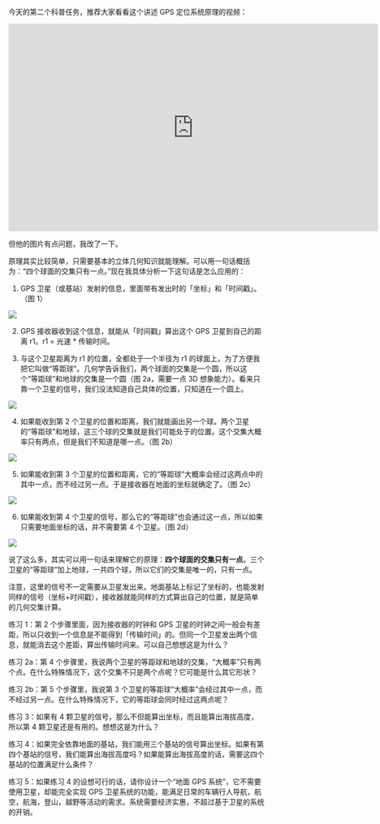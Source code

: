 今天的第二个科普任务，推荐大家看看这个讲述 GPS 定位系统原理的视频：

<div id="youtube2-FU_pY2sTwTA" class="youtube-wrap" data-attrs="{&quot;videoId&quot;:&quot;FU_pY2sTwTA&quot;,&quot;startTime&quot;:null,&quot;endTime&quot;:null}">

<div class="youtube-inner"><iframe src="https://www.youtube-nocookie.com/embed/FU_pY2sTwTA?rel=0&amp;autoplay=0&amp;showinfo=0&amp;enablejsapi=0" frameborder="0" loading="lazy" gesture="media" allow="autoplay; fullscreen" allowautoplay="true" allowfullscreen="true" width="728" height="409"></iframe></div>


但他的图片有点问题，我改了一下。

原理其实比较简单，只需要基本的立体几何知识就能理解。可以用一句话概括为：“四个球面的交集只有一点。”现在我具体分析一下这句话是怎么应用的：

1.  GPS 卫星（或基站）发射的信息，里面带有发出时的「坐标」和「时间戳」。（图 1）

<div class="captioned-image-container">

![](https://substackcdn.com/image/fetch/w_1456,c_limit,f_auto,q_auto:good,fl_progressive:steep/https%3A%2F%2Fbucketeer-e05bbc84-baa3-437e-9518-adb32be77984.s3.amazonaws.com%2Fpublic%2Fimages%2Fc97b3c58-0e82-4f87-8a75-30f5266b9114_1642x1046.jpeg)


2.  GPS 接收器收到这个信息，就能从「时间戳」算出这个 GPS 卫星到自己的距离 r1。r1 = 光速 * 传输时间。

3.  与这个卫星距离为 r1 的位置，全都处于一个半径为 r1 的球面上，为了方便我把它叫做“等距球”。几何学告诉我们，两个球面的交集是一个圆，所以这个“等距球”和地球的交集是一个圆（图 2a，需要一点 3D 想象能力）。看来只靠一个卫星的信号，我们没法知道自己具体的位置，只知道在一个圆上。

<div class="captioned-image-container">

![](https://substackcdn.com/image/fetch/w_1456,c_limit,f_auto,q_auto:good,fl_progressive:steep/https%3A%2F%2Fbucketeer-e05bbc84-baa3-437e-9518-adb32be77984.s3.amazonaws.com%2Fpublic%2Fimages%2F6332f8f2-1335-4131-8ce3-9fbac7f8104a_582x467.jpeg)


4.  如果能收到第 2 个卫星的位置和距离，我们就能画出另一个球。两个卫星的“等距球”和地球，这三个球的交集就是我们可能处于的位置。这个交集大概率只有两点，但是我们不知道是哪一点。（图 2b）

<div class="captioned-image-container">

![](https://substackcdn.com/image/fetch/w_1456,c_limit,f_auto,q_auto:good,fl_progressive:steep/https%3A%2F%2Fbucketeer-e05bbc84-baa3-437e-9518-adb32be77984.s3.amazonaws.com%2Fpublic%2Fimages%2F361ac449-bb8c-441f-9aec-f5abb29fc551_776x591.jpeg)


5.  如果能收到第 3 个卫星的位置和距离，它的“等距球”大概率会经过这两点中的其中一点，而不经过另一点。于是接收器在地面的坐标就确定了。（图 2c）

<div class="captioned-image-container">

![](https://substackcdn.com/image/fetch/w_1456,c_limit,f_auto,q_auto:good,fl_progressive:steep/https%3A%2F%2Fbucketeer-e05bbc84-baa3-437e-9518-adb32be77984.s3.amazonaws.com%2Fpublic%2Fimages%2F379714b3-fcca-43d9-8ba4-a437894468a1_768x807.jpeg)


6.  如果能收到第 4 个卫星的信号，那么它的“等距球”也会通过这一点，所以如果只需要地面坐标的话，并不需要第 4 个卫星。（图 2d）

<div class="captioned-image-container">

![](https://substackcdn.com/image/fetch/w_1456,c_limit,f_auto,q_auto:good,fl_progressive:steep/https%3A%2F%2Fbucketeer-e05bbc84-baa3-437e-9518-adb32be77984.s3.amazonaws.com%2Fpublic%2Fimages%2Fd6f861c4-2cbb-4b4a-80e2-1e41becd8954_776x816.jpeg)


<span>说了这么多，其实可以用一句话来理解它的原理：</span>**四个球面的交集只有一点**<span>。三个卫星的“等距球”加上地球，一共四个球，所以它们的交集是唯一的，只有一点。</span>

注意，这里的信号不一定需要从卫星发出来。地面基站上标记了坐标的，也能发射同样的信号（坐标+时间戳），接收器就能同样的方式算出自己的位置，就是简单的几何交集计算。

练习 1：第 2 个步骤里面，因为接收器的时钟和 GPS 卫星的时钟之间一般会有差距，所以只收到一个信息是不能得到「传输时间」的。但同一个卫星发出两个信息，就能消去这个差距，算出传输时间来。可以自己想想这是为什么？

练习 2a：第 4 个步骤里，我说两个卫星的等距球和地球的交集，“大概率”只有两个点。在什么特殊情况下，这个交集不只是两个点呢？它可能是什么其它形状？

练习 2b：第 5 个步骤里，我说第 3 个卫星的等距球“大概率”会经过其中一点，而不经过另一点。在什么特殊情况下，它的等距球会同时经过这两点呢？

练习 3：如果有 4 颗卫星的信号，那么不但能算出坐标，而且能算出海拔高度，所以第 4 颗卫星还是有用的。想想这是为什么？

练习 4：如果完全依靠地面的基站，我们能用三个基站的信号算出坐标。如果有第四个基站的信号，我们能算出海拔高度吗？如果能算出海拔高度的话，需要这四个基站的位置满足什么条件？

练习 5：如果练习 4 的设想可行的话，请你设计一个“地面 GPS 系统”，它不需要使用卫星，却能完全实现 GPS 卫星系统的功能，能满足日常的车辆行人导航，航空，航海，登山，越野等活动的需求。系统需要经济实惠，不超过基于卫星的系统的开销。
